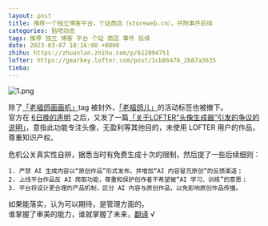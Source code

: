 ```yaml
---
layout: post
title: 推荐一个独立博客平台，个站商店（storeweb.cn），并附事件后续
categories: 贴吧动态
tags: 推荐 独立 博客 平台 个站 商店 事件 后续
date: 2023-03-07 18:16:00 +0800
zhihu: https://zhuanlan.zhihu.com/p/612094751
lofter: https://gearkey.lofter.com/post/1cb86476_2b87a3635
tieba: 
---
```


![1.png](https://s2.loli.net/2023/03/07/OVLxHYABkEp54j1.png)

除了[「老福鸽画画机」](https://www.lofter.com/tag/老福鸽画画机)tag 被封外，[「老福鸽儿」](https://www.lofter.com/tag/老福鸽儿)的活动标签也被撤下。  
官方在 [6日晚的声明](https://i.lofter.com/post/4a3a_2b878ffbd) 之后，又发了一篇[「关于LOFTER“头像生成器”引发的争议的说明」](https://i.lofter.com/post/4a3a_2b879d9e4)，意指此功能专注头像，无盈利等其他目的，未使用 LOFTER 用户的作品，尊重知识产权。

危机公关真实性自辨，据悉当时有免费生成十次的限制，然后提了一些后续细则：

```
1. 严禁 AI 生成内容以“原创作品”形式发布，并增加“AI 内容冒充原创”的反馈渠道；
2. 上线平台作品反 AI 爬取功能，尊重和保护创作者不希望被“AI 学习、训练”的意愿；
3. 平台将设计更合理的产品机制，区分 AI 内容与原创作品，以免影响原创作品传播。
```

如果能落实，认为可以期待，是管理方面的。  
谁掌握了审美的能力，谁就掌握了未来，[翻译](https://shizhilvqwq.lofter.com/post/204755de_2b879b339) √